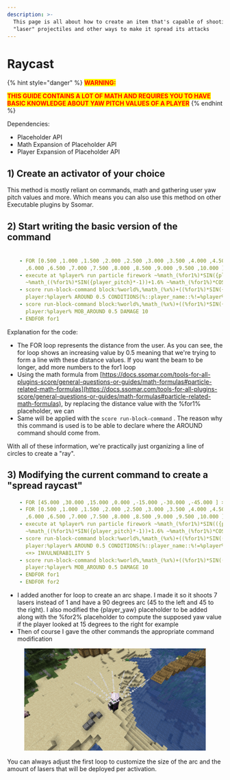 ```yaml
---
description: >-
  This page is all about how to create an item that's capable of shooting
  "laser" projectiles and other ways to make it spread its attacks
---
```


# Raycast

{% hint style="danger" %}
<mark style="color:red;">**WARNING:**</mark>

<mark style="color:red;">**THIS GUIDE CONTAINS A LOT OF MATH AND REQUIRES YOU TO HAVE BASIC KNOWLEDGE ABOUT YAW PITCH VALUES OF A PLAYER**</mark>
{% endhint %}

Dependencies:

* Placeholder API
* Math Expansion of Placeholder API
* Player Expansion of Placeholder API

## 1) Create an activator of your choice

This method is mostly reliant on commands, math and gathering user yaw pitch values and more. Which means you can also use this method on other Executable plugins by Ssomar.



## 2) Start writing the basic version of the command



```yaml

    - FOR [0.500 ,1.000 ,1.500 ,2.000 ,2.500 ,3.000 ,3.500 ,4.000 ,4.500 ,5.000 ,5.500
      ,6.000 ,6.500 ,7.000 ,7.500 ,8.000 ,8.500 ,9.000 ,9.500 ,10.000 ] > for1
    - execute at %player% run particle firework ~%math_(%for1%)*SIN({player_yaw}*-1)*COS({player_pitch}*-1)%
      ~%math_((%for1%)*SIN({player_pitch}*-1))+1.6% ~%math_(%for1%)*COS({player_yaw}*-1)*COS({player_pitch}*-1)%
    - score run-block-command block:%world%,%math_(%x%)+((%for1%)*SIN({player_yaw}*-1)*COS({player_pitch}*-1))%,%math_((%y%)+((%for1%)*SIN({player_pitch}*-1)))+1.6%,%math_(%z%)+((%for1%)*COS({player_yaw}*-1)*COS({player_pitch}*-1))%
      player:%player% AROUND 0.5 CONDITIONS(%::player_name::%!=%player%) DAMAGE 10
    - score run-block-command block:%world%,%math_(%x%)+((%for1%)*SIN({player_yaw}*-1)*COS({player_pitch}*-1))%,%math_((%y%)+((%for1%)*SIN({player_pitch}*-1)))+1.6%,%math_(%z%)+((%for1%)*COS({player_yaw}*-1)*COS({player_pitch}*-1))%
      player:%player% MOB_AROUND 0.5 DAMAGE 10
    - ENDFOR for1
```

Explanation for the code:

* The FOR loop represents the distance from the user. As you can see, the for loop shows an increasing value by 0.5 meaning that we're trying to form a line with these distance values. If you want the beam to be longer, add more numbers to the for1 loop
* Using the math formula from [https://docs.ssomar.com/tools-for-all-plugins-score/general-questions-or-guides/math-formulas#particle-related-math-formulas](https://docs.ssomar.com/tools-for-all-plugins-score/general-questions-or-guides/math-formulas#particle-related-math-formulas), by replacing the distance value with the %for1% placeholder, we can&#x20;
* Same will be applied with the `score run-block-command` . The reason why this command is used is to be able to declare where the AROUND command should come from.&#x20;

With all of these information, we're practically just organizing a line of circles to create a "ray".

## 3) Modifying the current command to create a "spread raycast"

```yaml
    - FOR [45.000 ,30.000 ,15.000 ,0.000 ,-15.000 ,-30.000 ,-45.000 ] > for2
    - FOR [0.500 ,1.000 ,1.500 ,2.000 ,2.500 ,3.000 ,3.500 ,4.000 ,4.500 ,5.000 ,5.500
      ,6.000 ,6.500 ,7.000 ,7.500 ,8.000 ,8.500 ,9.000 ,9.500 ,10.000 ] > for1
    - execute at %player% run particle firework ~%math_(%for1%)*SIN(({player_yaw}+%for2%)*-1)*COS({player_pitch}*-1)%
      ~%math_((%for1%)*SIN({player_pitch}*-1))+1.6% ~%math_(%for1%)*COS(({player_yaw}+%for2%)*-1)*COS({player_pitch}*-1)%
    - score run-block-command block:%world%,%math_(%x%)+((%for1%)*SIN(({player_yaw}+%for2%)*-1)*COS({player_pitch}*-1))%,%math_((%y%)+((%for1%)*SIN({player_pitch}*-1)))+1.6%,%math_(%z%)+((%for1%)*COS(({player_yaw}+%for2%)*-1)*COS({player_pitch}*-1))%
      player:%player% AROUND 0.5 CONDITIONS(%::player_name::%!=%player%) DAMAGE 10
      <+> INVULNERABILITY 5
    - score run-block-command block:%world%,%math_(%x%)+((%for1%)*SIN(({player_yaw}+%for2%)*-1)*COS({player_pitch}*-1))%,%math_((%y%)+((%for1%)*SIN({player_pitch}*-1)))+1.6%,%math_(%z%)+((%for1%)*COS(({player_yaw}+%for2%)*-1)*COS({player_pitch}*-1))%
      player:%player% MOB_AROUND 0.5 DAMAGE 10
    - ENDFOR for1
    - ENDFOR for2
```

* I added another for loop to create an arc shape. I made it so it shoots 7 lasers instead of 1 and have a 90 degrees arc (45 to the left and 45 to the right). I also modified the {player\_yaw} placeholder to be added along with the %for2% placeholder to compute the supposed yaw value if the player looked at 15 degrees to the right for example
* Then of course I gave the other commands the appropriate command modification

<figure><img src="../../../.gitbook/assets/2024-01-27_15.13.14.png" alt=""><figcaption></figcaption></figure>

You can always adjust the first loop to customize the size of the arc and the amount of lasers that will be deployed per activation.
